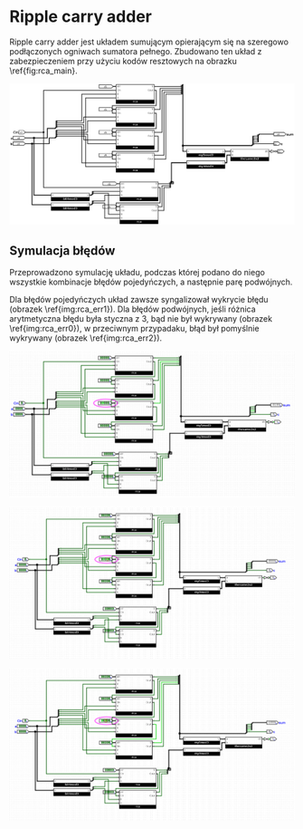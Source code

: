 # Ripple carry adder

Ripple carry adder jest układem sumującym opierającym się na szeregowo
podłączonych ogniwach sumatora pełnego.
Zbudowano ten układ z zabezpieczeniem przy użyciu kodów resztowych na obrazku \ref{fig:rca_main}.

![Schemat 4 bitowego sumatora CLA, zabezpieczconego kodami resztowymi \label{fig:rca_main}, używa \ref{img:mul_rca}](assets/rca_main.png)

## Symulacja błędów

Przeprowadzono symulację układu, podczas której podano do niego wszystkie kombinacje błędów pojedyńczych,
a następnie parę podwójnych.

Dla błędów pojedyńczych układ zawsze syngalizował wykrycie błędu (obrazek \ref{img:rca_err1}). Dla błędów podwójnych,
jeśli różnica arytmetyczna błędu była styczna z 3, bąd nie był wykrywany (obrazek \ref{img:rca_err0}), w 
przeciwnym przypadaku, błąd był pomyślnie wykrywany (obrazek \ref{img:rca_err2}).

![Układ RCA z wprowadzonym błędem pojedyńczym \label{img:cla_err1}](assets/rca_err_1.png)

![Układ RCA z wprowadzonym błędem podwójnym, różnica styczna z 3 \label{img:cla_err2}](assets/rca_err_0.png)

![Układ RCA z wprowadzonym błędem podwójnym, różnica niestyczna z 3 \label{img:cla_err2}](assets/rca_err_2.png)
